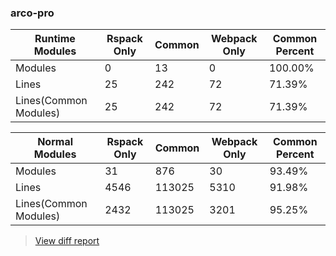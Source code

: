 ### arco-pro

| Runtime Modules       | Rspack Only | Common | Webpack Only | Common Percent | 
|-----------------------|-------------|--------|--------------|----------------| 
| Modules               | 0           | 13     | 0            | 100.00%        | 
| Lines                 | 25          | 242    | 72           | 71.39%         | 
| Lines(Common Modules) | 25          | 242    | 72           | 71.39%         | 


| Normal Modules        | Rspack Only | Common | Webpack Only | Common Percent | 
|-----------------------|-------------|--------|--------------|----------------| 
| Modules               | 31          | 876    | 30           | 93.49%         | 
| Lines                 | 4546        | 113025 | 5310         | 91.98%         | 
| Lines(Common Modules) | 2432        | 113025 | 3201         | 95.25%         | 


> [View diff report](https://web-infra-dev.github.io/rspack-report-website/diff/8760486604/diff_arco-pro.html)

